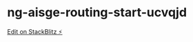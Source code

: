 # ng-aisge-routing-start-ucvqjd

[Edit on StackBlitz ⚡️](https://stackblitz.com/edit/ng-aisge-routing-start-ucvqjd)